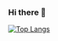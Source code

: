 ### Hi there 👋
[![Top Langs](https://github-readme-stats-git-masterrstaa-rickstaa.vercel.app/api/top-langs/?username=tuningfolk)](https://github.com/tuningfolk/tuningfolk)

<!--
**tuningfolk/tuningfolk** is a ✨ _special_ ✨ repository because its `README.md` (this file) appears on your GitHub profile.

Here are some ideas to get you started:

- 🔭 I’m currently working on ...
- 🌱 I’m currently learning ...
- 👯 I’m looking to collaborate on ...
- 🤔 I’m looking for help with ...
- 💬 Ask me about ...
- 📫 How to reach me: ...
- 😄 Pronouns: ...
- ⚡ Fun fact: ...
-->
